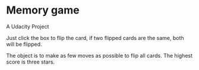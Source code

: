 
# Memory game
A Udacity Project

Just click the box to flip the card, if two flipped cards are the same, both will be flipped.

The object is to make as few moves as possible to flip all cards.  The highest score is three stars.

